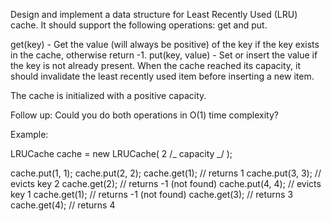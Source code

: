 Design and implement a data structure for Least Recently Used (LRU) cache. It should support the following operations: get and put.

get(key) - Get the value (will always be positive) of the key if the key exists in the cache, otherwise return -1.
put(key, value) - Set or insert the value if the key is not already present. When the cache reached its capacity, it should invalidate the least recently used item before inserting a new item.

The cache is initialized with a positive capacity.

Follow up:
Could you do both operations in O(1) time complexity?

Example:

LRUCache cache = new LRUCache( 2 /_ capacity _/ );

cache.put(1, 1);
cache.put(2, 2);
cache.get(1); // returns 1
cache.put(3, 3); // evicts key 2
cache.get(2); // returns -1 (not found)
cache.put(4, 4); // evicts key 1
cache.get(1); // returns -1 (not found)
cache.get(3); // returns 3
cache.get(4); // returns 4
